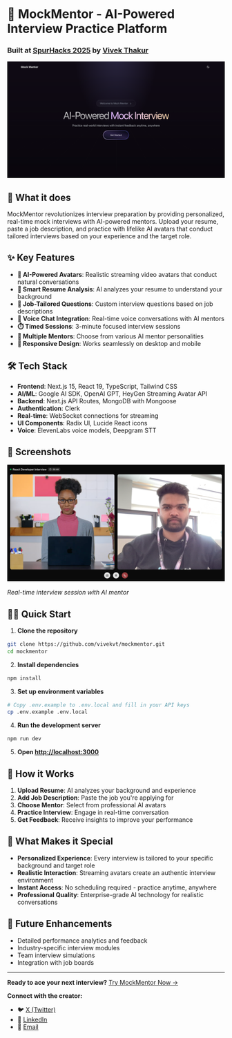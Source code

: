 # 🎯 MockMentor - AI-Powered Interview Practice Platform

### Built at [SpurHacks 2025](https://spurhacks.com/) by [Vivek Thakur](https://vivekthakur.dev)

![MockMentor Cover](public/cover.png)

## 🚀 What it does

MockMentor revolutionizes interview preparation by providing personalized, real-time mock interviews with AI-powered mentors. Upload your resume, paste a job description, and practice with lifelike AI avatars that conduct tailored interviews based on your experience and the target role.

## ✨ Key Features

- **🤖 AI-Powered Avatars**: Realistic streaming video avatars that conduct natural conversations
- **📝 Smart Resume Analysis**: AI analyzes your resume to understand your background
- **🎯 Job-Tailored Questions**: Custom interview questions based on job descriptions
- **🎤 Voice Chat Integration**: Real-time voice conversations with AI mentors
- **⏱️ Timed Sessions**: 3-minute focused interview sessions
- **👥 Multiple Mentors**: Choose from various AI mentor personalities
- **📱 Responsive Design**: Works seamlessly on desktop and mobile

## 🛠️ Tech Stack

- **Frontend**: Next.js 15, React 19, TypeScript, Tailwind CSS
- **AI/ML**: Google AI SDK, OpenAI GPT, HeyGen Streaming Avatar API
- **Backend**: Next.js API Routes, MongoDB with Mongoose
- **Authentication**: Clerk
- **Real-time**: WebSocket connections for streaming
- **UI Components**: Radix UI, Lucide React icons
- **Voice**: ElevenLabs voice models, Deepgram STT

## 🎨 Screenshots

![MockMentor Cover](public/demos/vivek.png)

_Real-time interview session with AI mentor_

## 🏃‍♂️ Quick Start

1. **Clone the repository**

```bash
git clone https://github.com/vivekvt/mockmentor.git
cd mockmentor
```

2. **Install dependencies**

```bash
npm install
```

3. **Set up environment variables**

```bash
# Copy .env.example to .env.local and fill in your API keys
cp .env.example .env.local
```

4. **Run the development server**

```bash
npm run dev
```

5. **Open [http://localhost:3000](http://localhost:3000)**

## 🎯 How it Works

1. **Upload Resume**: AI analyzes your background and experience
2. **Add Job Description**: Paste the job you're applying for
3. **Choose Mentor**: Select from professional AI avatars
4. **Practice Interview**: Engage in real-time conversation
5. **Get Feedback**: Receive insights to improve your performance

## 🌟 What Makes it Special

- **Personalized Experience**: Every interview is tailored to your specific background and target role
- **Realistic Interaction**: Streaming avatars create an authentic interview environment
- **Instant Access**: No scheduling required - practice anytime, anywhere
- **Professional Quality**: Enterprise-grade AI technology for realistic conversations

## 🔮 Future Enhancements

- Detailed performance analytics and feedback
- Industry-specific interview modules
- Team interview simulations
- Integration with job boards

---

**Ready to ace your next interview?** [Try MockMentor Now →](https://mockmentor.vercel.app)

**Connect with the creator:**

- 🐦 [X (Twitter)](https://x.com/vivekvt_)
- 💼 [LinkedIn](https://linkedin.com/in/vivekvt)
- 📧 [Email](mailto:contact@vivekthakur.dev)
